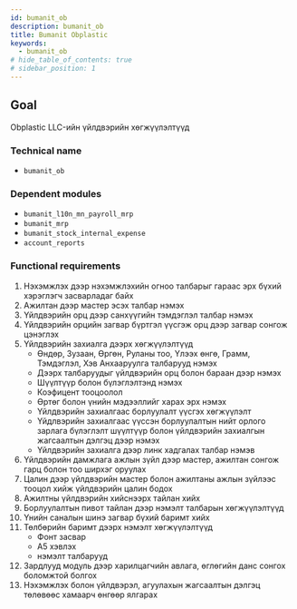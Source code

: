 ```yaml
---
id: bumanit_ob
description: bumanit_ob
title: Bumanit Obplastic
keywords:
  - bumanit_ob
# hide_table_of_contents: true
# sidebar_position: 1
---
```


## Goal

Obplastic LLC-ийн үйлдвэрийн хөгжүүлэлтүүд

### Technical name

- `bumanit_ob`

### Dependent modules

- `bumanit_l10n_mn_payroll_mrp`
- `bumanit_mrp`
- `bumanit_stock_internal_expense`
- `account_reports`

### Functional requirements

1. Нэхэмжлэх дээр нэхэмжлэхийн огноо талбарыг гараас эрх бүхий хэрэглэгч засварладаг байх
2. Ажилтан дээр мастер эсэх талбар нэмэх
3. Үйлдвэрийн орц дээр санхүүгийн тэмдэглэл талбар нэмэх
4. Үйлдвэрийн орцийн загвар бүртгэл үүсгэж орц дээр загвар сонгож цэнэглэх
5. Үйлдвэрийн захиалга дээрх хөгжүүлэлтүүд
   - Өндөр, Зузаан, Өргөн, Руланы тоо, Үлээх өнгө, Грамм, Тэмдэглэл, Хэв Анхааруулга талбарууд нэмэх
   - Дээрх талбаруудыг үйлдвэрийн орц болон бараан дээр нэмэх
   - Шүүлтүүр болон бүлэглэлтэнд нэмэх
   - Коэфицент тооцоолол
   - Өртөг болон үнийн мэдээллийг харах эрх нэмэх
   - Үйлдвэрийн захиалгаас борлуулалт үүсгэх хөгжүүлэлт
   - Үйдлвэрийн захиалгаас үүссэн борлуулалтын нийт орлого зарлага бүлэглэлт шүүлтүүр болон үйлдвэрийн захиалгын жагсаалтын дэлгэц дээр нэмэх
   - Үйлдвэрийн захиалга дээр линк хадгалах талбар нэмэв
6. Үйлдвэрийн дамжлага ажлын зүйл дээр мастер, ажилтан сонгож гарц болон тоо ширхэг оруулах
7. Цалин дээр үйлдвэрийн мастер болон ажилтаны ажлын зүйлээс тооцол хийж үйлдвэрийн цалин бодох
8. Ажилтны үйлдвэрийн хийснээрх тайлан хийх
9. Борлуулалтын пивот тайлан дээр нэмэлт талбарын хөгжүүлэлтүүд
10. Үнийн саналын шинэ загвар бүхий баримт хийх
11. Төлбөрийн баримт дээрх нэмэлт хөгжүүлэлтүүд
    - Фонт засвар
    - А5 хэвлэх
    - нэмэлт талбарууд  
12. Зардлууд модуль дээр харилцагчийн авлага, өглөгийн данс сонгох боломжтой болгох
13. Нэхэмжлэх болон үйлдвэрэл, агуулахын жагсаалтын дэлгэц төлөвөөс хамаарч өнгөөр ялгарах


